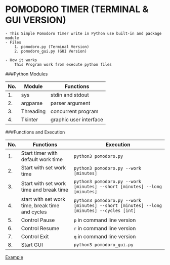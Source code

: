 # POMODORO TIMER (TERMINAL & GUI VERSION)
    - This Simple Pomodoro Timer write in Python use built-in and package module 
    - Files 
        1. pomodoro.py (Terminal Version)
        2. pomodoro_gui.py (GUI Version)

    - How it works 
        This Program work from execute python files 

###Python Modules

   
| No. | Module | Functions           |
|-----|--------|----------------------|
| 1.  | sys    | stdin and stdout |
| 2.  | argparse | parser argument |
| 3.  | Threading | concurrent program |
| 4.  | Tkinter | graphic user interface |


###Functions and Execution

    
| No. | Functions | Execution |
|-----|-----------|-----------|
| 1.  | Start timer with default work time | ```python3 pomodoro.py ```|
| 2.  | Start with set work time | ```python3 pomodoro.py --work [minutes]``` |
| 3.  | Start with set work time and break time | ```python3 pomodoro.py --work [minutes] --short [minutes] --long [minutes]``` |
| 4.  | start with set work time, break time and cycles |```python3 pomodoro.py --work [minutes] --short [minutes] --long [minutes] --cycles [int]``` |
| 5.  | Control Pause | ```p``` in command line version |
| 6.  | Control Resume | ```r``` in command line version|
| 7.  | Control Exit | ```q``` in command line version|
| 8.  | Start GUI | ```python3 pomodoro_gui.py``` |

[Example](https://github.com/user-attachments/assets/2a6932bd-5864-4aaa-a06e-9b937ee96fc3)



